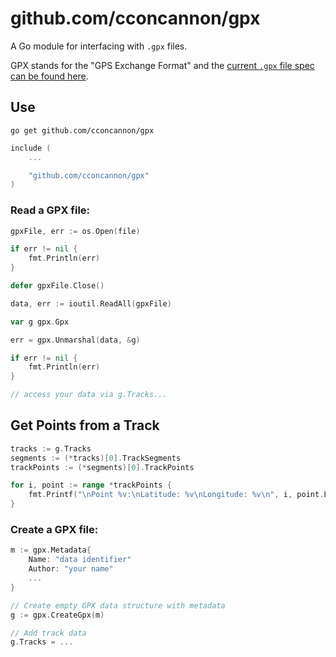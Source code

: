 # github.com/cconcannon/gpx

A Go module for interfacing with `.gpx` files.

GPX stands for the "GPS Exchange Format" and the [current `.gpx` file spec can be found here](https://www.topografix.com/gpx.asp).

## Use

`go get github.com/cconcannon/gpx`

```go
include (
	...

	"github.com/cconcannon/gpx"
)
```

### Read a GPX file:

```go
gpxFile, err := os.Open(file)

if err != nil {
	fmt.Println(err)
}

defer gpxFile.Close()

data, err := ioutil.ReadAll(gpxFile)

var g gpx.Gpx

err = gpx.Unmarshal(data, &g)

if err != nil {
	fmt.Println(err)
}

// access your data via g.Tracks...
```

## Get Points from a Track

```go
tracks := g.Tracks
segments := (*tracks)[0].TrackSegments
trackPoints := (*segments)[0].TrackPoints

for i, point := range *trackPoints {
	fmt.Printf("\nPoint %v:\nLatitude: %v\nLongitude: %v\n", i, point.Lat, point.Lon)
}
```

### Create a GPX file:

```go
m := gpx.Metadata{
	Name: "data identifier"
	Author: "your name"
	...
}

// Create empty GPX data structure with metadata
g := gpx.CreateGpx(m)

// Add track data
g.Tracks = ...

```